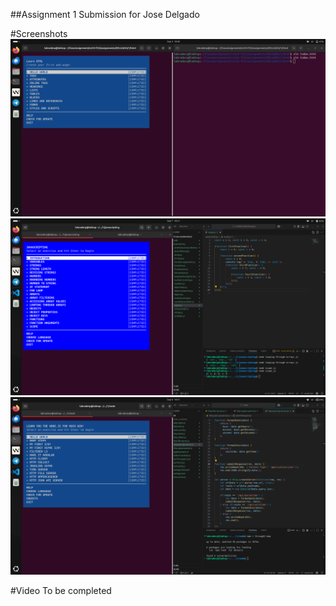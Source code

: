 ##Assignment 1 Submission for Jose Delgado

#Screenshots
<img src = "screenshots/html_screenshot.png" width="700">
<img src = "screenshots/js_screenshot.png" width="700">
<img src = "screenshots/node_screenshot.png" width="700">

#Video
To be completed
